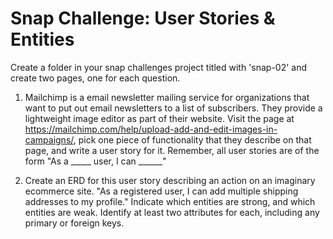 # Snap Challenge: User Stories & Entities


Create a folder in your snap challenges project titled with 'snap-02' and create two pages, one for each question.

1. Mailchimp is a email newsletter mailing service for organizations that want to put out email newsletters to a list of subscribers.  They provide a lightweight image editor as part of their website.  Visit the page at https://mailchimp.com/help/upload-add-and-edit-images-in-campaigns/, pick one piece of functionality that they describe on that page,  and write a user story for it.  Remember, all user stories are of the form "As a _____ user, I can ______"

2. Create an ERD for this user story describing an action on an imaginary ecommerce site.  "As a registered user, I can add multiple shipping addresses to my profile."  Indicate which entities are strong, and which entities are weak.  Identify at least two attributes for each, including any primary or foreign keys.
